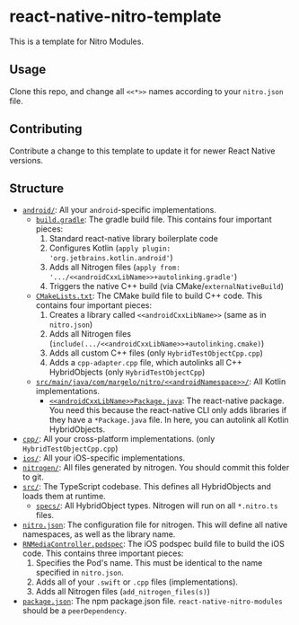 # react-native-nitro-template

This is a template for Nitro Modules.

## Usage

Clone this repo, and change all `<<*>>` names according to your `nitro.json` file.

## Contributing

Contribute a change to this template to update it for newer React Native versions.

## Structure

- [`android/`](android): All your `android`-specific implementations.
  - [`build.gradle`](android/build.gradle): The gradle build file. This contains four important pieces:
    1. Standard react-native library boilerplate code
    2. Configures Kotlin (`apply plugin: 'org.jetbrains.kotlin.android'`)
    3. Adds all Nitrogen files (`apply from: '.../<<androidCxxLibName>>+autolinking.gradle'`)
    4. Triggers the native C++ build (via CMake/`externalNativeBuild`)
  - [`CMakeLists.txt`](android/CMakeLists.txt): The CMake build file to build C++ code. This contains four important pieces:
    1. Creates a library called `<<androidCxxLibName>>` (same as in `nitro.json`)
    2. Adds all Nitrogen files (`include(.../<<androidCxxLibName>>+autolinking.cmake)`)
    3. Adds all custom C++ files (only `HybridTestObjectCpp.cpp`)
    4. Adds a `cpp-adapter.cpp` file, which autolinks all C++ HybridObjects (only `HybridTestObjectCpp`)
  - [`src/main/java/com/margelo/nitro/<<androidNamespace>>/`](android/src/main/java/com/margelo/nitro/<<androidNamespace>>/): All Kotlin implementations.
    - [`<<androidCxxLibName>>Package.java`](android/src/main/java/com/margelo/nitro/<<androidNamespace>>/<<androidCxxLibName>>Package.java): The react-native package. You need this because the react-native CLI only adds libraries if they have a `*Package.java` file. In here, you can autolink all Kotlin HybridObjects.
- [`cpp/`](cpp): All your cross-platform implementations. (only `HybridTestObjectCpp.cpp`)
- [`ios/`](ios): All your iOS-specific implementations.
- [`nitrogen/`](nitrogen): All files generated by nitrogen. You should commit this folder to git.
- [`src/`](src): The TypeScript codebase. This defines all HybridObjects and loads them at runtime.
  - [`specs/`](src/specs): All HybridObject types. Nitrogen will run on all `*.nitro.ts` files.
- [`nitro.json`](nitro.json): The configuration file for nitrogen. This will define all native namespaces, as well as the library name.
- [`RNMediaController.podspec`](RNMediaController.podspec): The iOS podspec build file to build the iOS code. This contains three important pieces:
  1. Specifies the Pod's name. This must be identical to the name specified in `nitro.json`.
  2. Adds all of your `.swift` or `.cpp` files (implementations).
  3. Adds all Nitrogen files (`add_nitrogen_files(s)`)
- [`package.json`](package.json): The npm package.json file. `react-native-nitro-modules` should be a `peerDependency`.
